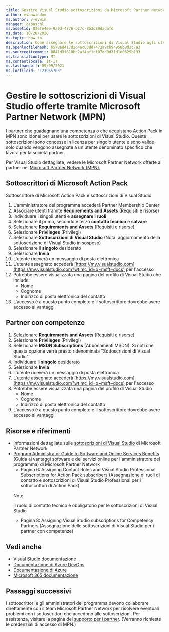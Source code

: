 ```yaml
---
title: Gestire Visual Studio sottoscrizioni da Microsoft Partner Network | Microsoft Docs
author: evanwindom
ms.author: v-evwin
manager: cabuschl
ms.assetid: 83efe4ee-9a9d-4776-b27c-852d89dadafd
ms.date: 10/28/2020
ms.topic: how-to
description: Come assegnare le sottoscrizioni di Visual Studio agli utenti finali per i partner MPN.
ms.openlocfilehash: b578ed417d2d4ac03dd7472a9cb94958b8d3c7a3
ms.sourcegitcommit: 0841d3f610bd2af4af1cf07dd9d31d1e0629b193
ms.translationtype: MT
ms.contentlocale: it-IT
ms.lasthandoff: 09/09/2021
ms.locfileid: "123965703"
---
```

# <a name="manage-visual-studio-subscriptions-offered-through-the-microsoft-partner-network-mpn"></a>Gestire le sottoscrizioni di Visual Studio offerte tramite Microsoft Partner Network (MPN)
I partner che guadagnano una competenza o che acquistano Action Pack in MPN sono idonei per usare le sottoscrizioni di Visual Studio. Queste sottoscrizioni sono concesse in licenza per singolo utente e sono valide solo quando vengono assegnate a un utente denominato specifico che lavora per la società partner.

Per Visual Studio dettagliate, vedere le Microsoft Partner Network offerte ai partner nel [Microsoft Partner Network (MPN).](program-mpn.md)

## <a name="microsoft-action-pack-subscribers"></a>Sottoscrittori di Microsoft Action Pack
Sottoscrittore di Microsoft Action Pack e sottoscrizioni di Visual Studio
1. L'amministratore del programma accederà Partner Membership Center
2. Associare utenti tramite **Requirements and Assets** (Requisiti e risorse)
3. Individuare i singoli utenti e **assegnare i ruoli**
4. Selezionare il primo, secondo e terzo **contatto tecnico** e **salvare**
5. Selezionare **Requirements and Assets** (Requisiti e risorse)
6. Selezionare **Privileges** (Privilegi)
7. Selezionare **Sottoscrizioni di Visual Studio** (Nota: aggiornamento della sottoscrizione di Visual Studio in sospeso)
8. Selezionare il **singolo** desiderato
9. Selezionare **Invia**
10. L'utente riceverà un messaggio di posta elettronica
11. L'utente assegnato accederà [https://my.visualstudio.com](https://my.visualstudio.com?wt.mc_id=o~msft~docs) per l'accesso
12. Potrebbe essere visualizzata una pagina del profilo di Visual Studio che include:
    - Nome
    - Cognome
    - Indirizzo di posta elettronica del contatto
13. L'accesso è a questo punto completo e il sottoscrittore dovrebbe avere accesso ai vantaggi

## <a name="competency-partners"></a>Partner con competenze
1. Selezionare **Requirements and Assets** (Requisiti e risorse)
2. Selezionare **Privileges** (Privilegi)
3. Selezionare **MSDN Subscriptions** (Abbonamenti MSDN). Si noti che questa opzione verrà presto ridenominata "Sottoscrizioni di Visual Studio".
4. Individuare il **singolo** desiderato
5. Selezionare **Invia**
6. L'utente riceverà un messaggio di posta elettronica
7. L'utente assegnato accederà [https://my.visualstudio.com](https://my.visualstudio.com?wt.mc_id=o~msft~docs) per l'accesso
8. Potrebbe essere visualizzata una pagina del profilo di Visual Studio
    - Nome
    - Cognome
    - Indirizzo di posta elettronica del contatto
9. L'accesso è a questo punto completo e il sottoscrittore dovrebbe avere accesso ai vantaggi

## <a name="resources-and-references"></a>Risorse e riferimenti
- Informazioni dettagliate sulle [sottoscrizioni di Visual Studio](https://partner.microsoft.com/membership/msdn-subscriptions) di Microsoft Partner Network
- [Program Administrator Guide to Software and Online Services Benefits](https://assetsprod.microsoft.com/mpn/Program-Administrator-Guide-to-Software-and-Online-Services-Benefits) (Guida ai vantaggi software e dei servizi online per l'amministratore del programma) di Microsoft Partner Network
  - Pagina 6: Assigning Contact Roles and Visual Studio Professional Subscriptions for Action Pack subscribers (Assegnazione di ruoli di contatto e sottoscrizioni di Visual Studio Professional per i sottoscrittori di Action Pack)
  > [!NOTE]
  > Il ruolo di contatto tecnico è obbligatorio per le sottoscrizioni di Visual Studio
  - Pagina 8: Assigning Visual Studio subscriptions for Competency Partners (Assegnazione delle sottoscrizioni di Visual Studio per i partner con competenze)

## <a name="see-also"></a>Vedi anche
- [Visual Studio documentazione](/visualstudio/)
- [Documentazione di Azure DevOps](/azure/devops/)
- [Documentazione di Azure](/azure/)
- [Microsoft 365 documentazione](/microsoft-365/)

## <a name="next-steps"></a>Passaggi successivi
I sottoscrittori e gli amministratori del programma devono collaborare direttamente con il team Microsoft Partner Network per risolvere eventuali problemi con i sottoscrittori che accedono alle sottoscrizioni. Per assistenza, visitare la pagina del [supporto per i partner](https://partner.microsoft.com/support). (Verranno richieste le credenziali di accesso di MPN.)